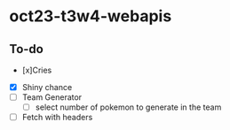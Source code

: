 # oct23-t3w4-webapis

<!-- What is this project -->

<!-- What does this project use -->

<!-- Screenshots and/or deployment URL -->

## To-do

- [x]Cries
- [x] Shiny chance
- [ ] Team Generator
    - [ ] select number of pokemon to generate in the team

- [ ] Fetch with headers